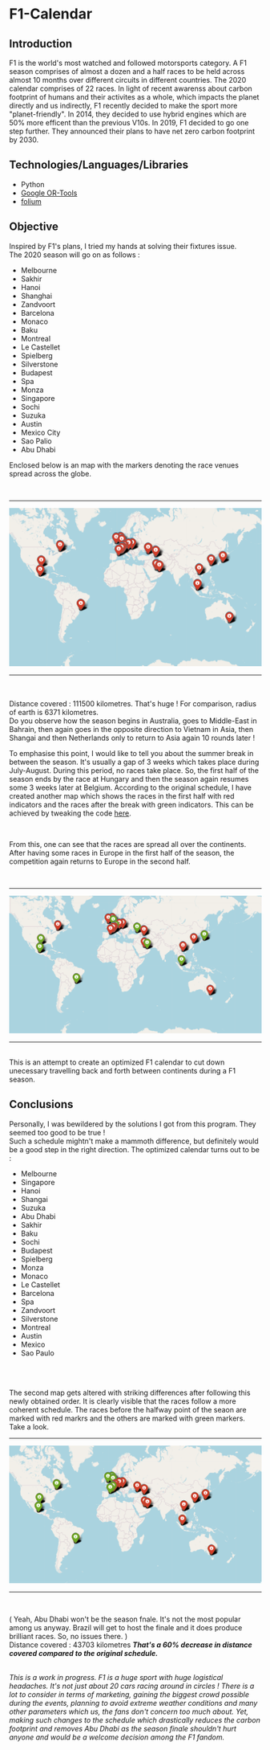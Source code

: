# F1-Calendar

<h2>Introduction</h2>
F1 is the world's most watched and followed motorsports category. A F1 season comprises of almost a dozen and a half races to be held across almost 10 months over different circuits in different countries. The 2020 calendar comprises of 22 races.
In light of recent awarenss about carbon footprint of humans and their activites as a whole, which impacts the planet directly and us indirectly, F1 recently decided to make the sport more "planet-friendly". In 2014, they decided to use hybrid engines which are 50% more efficent than the previous V10s.
In 2019, F1 decided to go one step further. They announced their plans to have net zero carbon footprint by 2030.

<h2>Technologies/Languages/Libraries</h2>
<ul type="disc">
  <li>Python</li>
  <li><a href="https://developers.google.com/optimization" target="_blank">Google OR-Tools</a></li>
  <li><a href="https://github.com/python-visualization/folium" target="_blank">folium</a></li>
 </ul>

<h2>Objective</h2>
Inspired by F1's plans, I tried my hands at solving their fixtures issue. 
<br>
The 2020 season will go on as follows :<br>

<ul type="disc">
  <li>Melbourne</li>
  <li>Sakhir</li>
  <li>Hanoi</li>
  <li>Shanghai</li>
  <li>Zandvoort</li>
  <li>Barcelona</li>
  <li>Monaco</li>
  <li>Baku</li>
  <li>Montreal</li>
  <li>Le Castellet</li>
  <li>Spielberg</li>
  <li>Silverstone</li>
  <li>Budapest</li>
  <li>Spa</li>
  <li>Monza</li>
  <li>Singapore</li>
  <li>Sochi</li>
  <li>Suzuka</li>
  <li>Austin</li>
  <li>Mexico City</li>
  <li>Sao Palio</li>
  <li>Abu Dhabi</li>
  </ul>

<p>Enclosed below is an map with the markers denoting the race venues spread across the globe.</p>
<br>
<hr>
<img src = "image.png">
<hr>
<br>

  <br>
Distance covered : 111500 kilometres. That's huge ! For comparison, radius of earth is 6371 kilometres.<br>
Do you observe how the season begins in Australia, goes to Middle-East in Bahrain, then again goes in the opposite direction to Vietnam in Asia, then Shangai and then Netherlands only to return to Asia again 10 rounds later !<br>

<p> To emphasise this point, I would like to tell you about the summer break in between the season. It's usually a gap of 3 weeks which takes place during July-August. During this period, no races take place. So, the first half of the season ends by the race at Hungary and then the season again resumes some 3 weeks later at Belgium. According to the original schedule, I have created another map which shows the races in the first half with red indicators and the races after the break with green indicators. This can be achieved by tweaking the code <a href= "plotter.py">here</a>.</p>
<br>
<p>From this, one can see that the races are spread all over the continents. After having some races in Europe in the first half of the season, the competition again returns to Europe in the second half.</p>
<br>
<hr>
<img src="Races before-after the break.PNG">
<hr>
<br>
This is an attempt to create an optimized F1 calendar to cut down unecessary travelling back and forth between continents during a F1 season. 


<h2>Conclusions</h2>
Personally, I was bewildered by the solutions I got from this program. They seemed too good to be true !  <br>
Such a schedule mightn't make a mammoth difference, but definitely would be a good step in the right direction. The optimized calendar turns out to be : <br>
<ul type="disc">
<li>Melbourne</li>
<li>Singapore</li>
<li>Hanoi</li>
<li>Shangai</li>
<li>Suzuka</li>
<li>Abu Dhabi</li>
<li>Sakhir</li>
<li>Baku</li>
<li>Sochi</li>
<li>Budapest</li>
<li>Spielberg</li>
<li>Monza</li>
<li>Monaco</li>
<li>Le Castellet</li>
<li>Barcelona</li>
<li>Spa</li>
<li>Zandvoort</li>
<li>Silverstone</li>
<li>Montreal</li>
<li>Austin</li>
<li>Mexico</li>
<li>Sao Paulo</li>
  </ul>
<br>
<br>
<p> The second map gets altered with striking differences after following this newly obtained order. It is clearly visible that the races follow a more coherent schedule. The races before the halfway point of the seaon are marked with red markrs and the others are marked with green markers. Take a look.
<br>
<hr>
<img src="Improved Races before-after the break.PNG">
<hr>
<br>

( Yeah, Abu Dhabi won't be the season fnale. It's not the most popular among us anyway. Brazil will get to host the finale and it does produce brilliant races. So, no issues there. )<br>
Distance covered : 43703 kilometres
<b><i>That's a 60% decrease in distance covered compared to the original schedule.</i></b><br>
<br>

<i>This is a work in progress. F1 is a huge sport with huge logistical headaches. It's not just about 20 cars racing around in circles ! There is a lot to consider in terms of marketing, gaining the biggest crowd possible during the events, planning to avoid extreme weather conditions and many other parameters which us, the fans don't concern too much about. Yet, making such changes to the schedule which drastically reduces the carbon footprint and removes Abu Dhabi as the season finale shouldn't hurt anyone and would be a welcome decision among the F1 fandom.</i>
  


